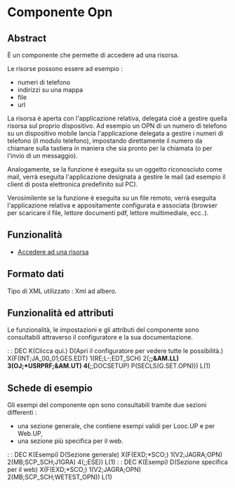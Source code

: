 # Componente Opn

## Abstract

È un componente che permette di accedere ad una risorsa.

Le risorse possono essere ad esempio : 
 - numeri di telefono
 - indirizzi su una mappa
 - file
 - url

La risorsa è aperta con l'applicazione relativa, delegata cioè a gestire quella risorsa sul proprio dispositivo.
Ad esempio un OPN di un numero di telefono su un dispositivo mobile lancia l'applicazione delegata a gestire i numeri di telefono (il modulo telefono), impostando direttamente il numero da chiamare sulla
tastiera in maniera che sia pronto per la chiamata (o per l'invio di un messaggio).

Analogamente, se la funzione è eseguita su un oggetto riconosciuto come mail, verrà eseguita l'applicazione designata a gestire le mail (ad esempio il client di posta elettronica predefinito sul PC).

Verosimilente se la funzione è eseguita su un file remoto, verrà eseguita l'applicazione relativa e appositamente configurata e associata (browser per scaricare il file, lettore documenti pdf, lettore multimediale, ecc..).

## Funzionalità
- [Accedere ad una risorsa](Sorgenti/MB/DOC/LOCOPN_F01)

## Formato dati
Tipo di XML utilizzato :  Xml ad albero.

## Funzionalità ed attributi
Le funzionalità, le impostazioni e gli attributi del componente sono consultabili attraverso il configuratore e la sua documentazione.

 :  : DEC K(Clicca qui.) D(Apri il configuratore per vedere tutte le possibilità.) X(F(INT;JA_00_01;GES.EDT) 1(RE;L-;EDT_SCH) 2(**;;&AM.LL) 3(OJ;*USRPRF;&AM.UT) 4(**;;DOCSETUP) P(SECLS(G.SET.OPN))) L(1)

## Schede di esempio
Gli esempi del componente opn sono consultabili tramite due sezioni differenti : 
- una sezione generale, che contiene esempi validi per Looc.UP e per Web.UP,
- una sezione più specifica per il web.

 :  : DEC K(Esempi) D(Sezione generale) X(F(EXD;*SCO;) 1(V2;JAGRA;OPN) 2(MB;SCP_SCH;J1GRA) 4(;;ESE)) L(1)
 :  : DEC K(Esempi) D(Sezione specifica per il web) X(F(EXD;*SCO;) 1(V2;JAGRA;OPN) 2(MB;SCP_SCH;WETEST_OPN)) L(1)

